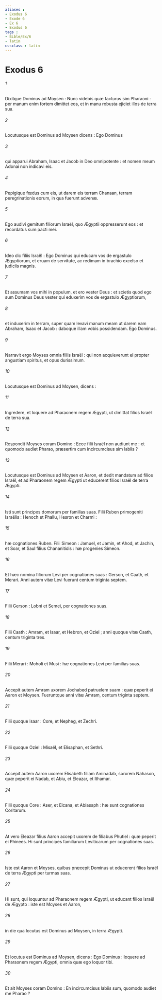 ```yaml
---
aliases : 
- Exodus 6
- Exode 6
- Ex 6
- Exodus 6
tags : 
- Bible/Ex/6
- latin
cssclass : latin
---
```


# Exodus 6

###### 1
Dixitque Dominus ad Moysen : Nunc videbis quæ facturus sim Pharaoni : per manum enim fortem dimittet eos, et in manu robusta ejiciet illos de terra sua.
###### 2
Locutusque est Dominus ad Moysen dicens : Ego Dominus
###### 3
qui apparui Abraham, Isaac et Jacob in Deo omnipotente : et nomen meum Adonai non indicavi eis.
###### 4
Pepigique fœdus cum eis, ut darem eis terram Chanaan, terram peregrinationis eorum, in qua fuerunt advenæ.
###### 5
Ego audivi gemitum filiorum Israël, quo Ægyptii oppresserunt eos : et recordatus sum pacti mei.
###### 6
Ideo dic filiis Israël : Ego Dominus qui educam vos de ergastulo Ægyptiorum, et eruam de servitute, ac redimam in brachio excelso et judiciis magnis.
###### 7
Et assumam vos mihi in populum, et ero vester Deus : et scietis quod ego sum Dominus Deus vester qui eduxerim vos de ergastulo Ægyptiorum,
###### 8
et induxerim in terram, super quam levavi manum meam ut darem eam Abraham, Isaac et Jacob : daboque illam vobis possidendam. Ego Dominus.
###### 9
Narravit ergo Moyses omnia filiis Israël : qui non acquieverunt ei propter angustiam spiritus, et opus durissimum.
###### 10
Locutusque est Dominus ad Moysen, dicens :
###### 11
Ingredere, et loquere ad Pharaonem regem Ægypti, ut dimittat filios Israël de terra sua.
###### 12
Respondit Moyses coram Domino : Ecce filii Israël non audiunt me : et quomodo audiet Pharao, præsertim cum incircumcisus sim labiis ?
###### 13
Locutusque est Dominus ad Moysen et Aaron, et dedit mandatum ad filios Israël, et ad Pharaonem regem Ægypti ut educerent filios Israël de terra Ægypti.
###### 14
Isti sunt principes domorum per familias suas. Filii Ruben primogeniti Israëlis : Henoch et Phallu, Hesron et Charmi :
###### 15
hæ cognationes Ruben. Filii Simeon : Jamuel, et Jamin, et Ahod, et Jachin, et Soar, et Saul filius Chananitidis : hæ progenies Simeon.
###### 16
Et hæc nomina filiorum Levi per cognationes suas : Gerson, et Caath, et Merari. Anni autem vitæ Levi fuerunt centum triginta septem.
###### 17
Filii Gerson : Lobni et Semei, per cognationes suas.
###### 18
Filii Caath : Amram, et Isaar, et Hebron, et Oziel ; anni quoque vitæ Caath, centum triginta tres.
###### 19
Filii Merari : Moholi et Musi : hæ cognationes Levi per familias suas.
###### 20
Accepit autem Amram uxorem Jochabed patruelem suam : quæ peperit ei Aaron et Moysen. Fueruntque anni vitæ Amram, centum triginta septem.
###### 21
Filii quoque Isaar : Core, et Nepheg, et Zechri.
###### 22
Filii quoque Oziel : Misaël, et Elisaphan, et Sethri.
###### 23
Accepit autem Aaron uxorem Elisabeth filiam Aminadab, sororem Nahason, quæ peperit ei Nadab, et Abiu, et Eleazar, et Ithamar.
###### 24
Filii quoque Core : Aser, et Elcana, et Abiasaph : hæ sunt cognationes Coritarum.
###### 25
At vero Eleazar filius Aaron accepit uxorem de filiabus Phutiel : quæ peperit ei Phinees. Hi sunt principes familiarum Leviticarum per cognationes suas.
###### 26
Iste est Aaron et Moyses, quibus præcepit Dominus ut educerent filios Israël de terra Ægypti per turmas suas.
###### 27
Hi sunt, qui loquuntur ad Pharaonem regem Ægypti, ut educant filios Israël de Ægypto : iste est Moyses et Aaron,
###### 28
in die qua locutus est Dominus ad Moysen, in terra Ægypti.
###### 29
Et locutus est Dominus ad Moysen, dicens : Ego Dominus : loquere ad Pharaonem regem Ægypti, omnia quæ ego loquor tibi.
###### 30
Et ait Moyses coram Domino : En incircumcisus labiis sum, quomodo audiet me Pharao ?
